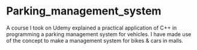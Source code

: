 # Parking_management_system
A course I took on Udemy explained a practical application of C++ in programming a parking management system for vehicles. I have made use of the concept to make a management system for bikes & cars in malls. 
